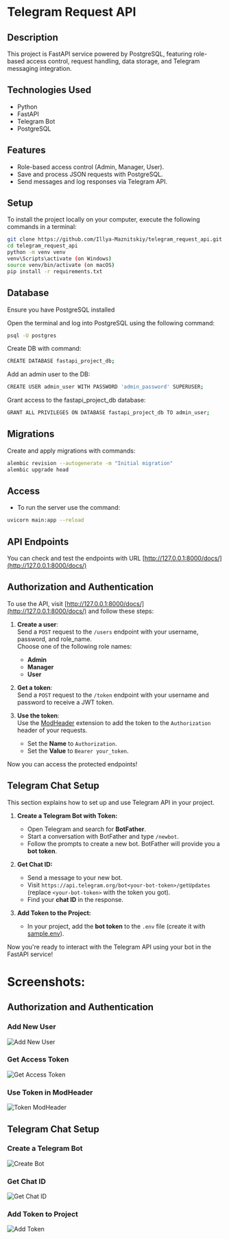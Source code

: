 # Telegram Request API


## Description
This project is FastAPI service powered by PostgreSQL, featuring role-based access control, request handling, data storage, and Telegram messaging integration.


## Technologies Used
- Python
- FastAPI
- Telegram Bot
- PostgreSQL


## Features
- Role-based access control (Admin, Manager, User).
- Save and process JSON requests with PostgreSQL.
- Send messages and log responses via Telegram API.


## Setup
To install the project locally on your computer, execute the following commands in a terminal:
```bash
git clone https://github.com/Illya-Maznitskiy/telegram_request_api.git
cd telegram_request_api
python -m venv venv
venv\Scripts\activate (on Windows)
source venv/bin/activate (on macOS)
pip install -r requirements.txt
```

## Database
Ensure you have PostgreSQL installed

Open the terminal and log into PostgreSQL using the following command:
```bash
psql -U postgres
```

Create DB with command:
```bash
CREATE DATABASE fastapi_project_db;
```

Add an admin user to the DB:
```bash
CREATE USER admin_user WITH PASSWORD 'admin_password' SUPERUSER;
```

Grant access to the fastapi_project_db database:
```bash
GRANT ALL PRIVILEGES ON DATABASE fastapi_project_db TO admin_user;
```


## Migrations
Create and apply migrations with commands:
```bash
alembic revision --autogenerate -m "Initial migration"
alembic upgrade head
```


## Access
- To run the server use the command:
```bash
uvicorn main:app --reload
```

## API Endpoints
You can check and test the endpoints with URL [http://127.0.0.1:8000/docs/](http://127.0.0.1:8000/docs/)


## Authorization and Authentication

To use the API, visit [http://127.0.0.1:8000/docs/](http://127.0.0.1:8000/docs/) and follow these steps:

1. **Create a user**:  
   Send a `POST` request to the `/users` endpoint with your username, password, and role_name.  
   Choose one of the following role names:  
   - **Admin**  
   - **Manager**  
   - **User**  

  

2. **Get a token**:  
   Send a `POST` request to the `/token` endpoint with your username and password to receive a JWT token.  

  

3. **Use the token**:  
   Use the [ModHeader](https://modheader.com/) extension to add the token to the `Authorization` header of your requests.  
   - Set the **Name** to `Authorization`.  
   - Set the **Value** to `Bearer your_token`.

Now you can access the protected endpoints!


## Telegram Chat Setup

This section explains how to set up and use Telegram API in your project.

1. **Create a Telegram Bot with Token:**
   - Open Telegram and search for **BotFather**.
   - Start a conversation with BotFather and type `/newbot`.
   - Follow the prompts to create a new bot. BotFather will provide you a **bot token**.

  

2. **Get Chat ID:**
   - Send a message to your new bot.
   - Visit `https://api.telegram.org/bot<your-bot-token>/getUpdates` (replace `<your-bot-token>` with the token you got).
   - Find your **chat ID** in the response.

  

3. **Add Token to the Project:**
   - In your project, add the **bot token** to the `.env` file (create it with [sample.env](./sample.env)).


Now you're ready to interact with the Telegram API using your bot in the FastAPI service!


# Screenshots:

## Authorization and Authentication

### Add New User
![Add New User](screenshots/add_user.png)

### Get Access Token
![Get Access Token](screenshots/get_token.png)

### Use Token in ModHeader
![Token ModHeader](screenshots/token_mod_header.png)


## Telegram Chat Setup

### Create a Telegram Bot
![Create Bot](screenshots/create_bot.png)

### Get Chat ID
![Get Chat ID](screenshots/get_chat_id.png)

### Add Token to Project
![Add Token](screenshots/add_token.png)

